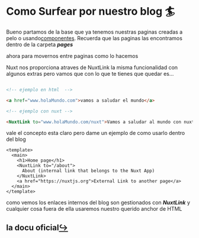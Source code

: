 # Como Surfear por nuestro blog 🏄

Bueno partamos de la base que ya tenemos nuestras paginas creadas a pelo o usando[componentes](./Componentes.md). Recuerda que las paginas las encontramos dentro de la carpeta ***pages***

ahora para movernos entre paginas como lo hacemos

Nuxt nos proporciona atraves de NuxtLink la misma funcionalidad con algunos extras pero vamos que con lo que te tienes que quedar es...

```html

<!-- ejemplo en html  -->

<a href="www.holaMundo.com">vamos a saludar el mundo</a>

<!-- ejemplo con nuxt -->

<NuxtLink to="www.holaMundo.com/nuxt">Vamos a saludar al mundo con nuxt</NuxtLink>

```

vale el concepto esta claro pero dame un ejemplo de como usarlo dentro del blog

```vue
<template>
  <main>
    <h1>Home page</h1>
    <NuxtLink to="/about">
      About (internal link that belongs to the Nuxt App)
    </NuxtLink>
    <a href="https://nuxtjs.org">External Link to another page</a>
  </main>
</template>

```

como vemos los enlaces internos del blog son gestionados con ***NuxtLink*** y cualquier cosa fuera de ella usaremos nuestro querido anchor de HTML <a>

## la docu oficial[↪️](https://nuxtjs.org/docs/get-started/routing)